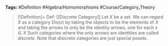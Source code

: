 **Tags:** #Definition #Algebra/Homomorphisms #Course/Category_Theory 

> [!Definition]+ Def: [[Discrete Category]]
> Let $X$ be a set. We can regard $X$ as a category $\text{Dis}(x)$ by taking the objects to be the elements of $X$ and taking the arrows to only be the identity arrows, one for each $x\in X$ Such categories where the only arrows are identities are called *discrete*. Note that disicrete categories are just special posets.